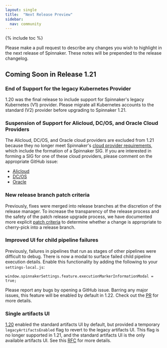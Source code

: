 ```yaml
---
layout: single
title:  "Next Release Preview"
sidebar:
  nav: community
---
```


{% include toc %}

Please make a pull request to describe any changes you wish to highlight
in the next release of Spinnaker. These notes will be prepended to the release
changelog.

## Coming Soon in Release 1.21

### End of Support for the legacy Kubernetes Provider

1.20 was the final release to include support for Spinnaker's legacy Kubernetes
(V1) provider. Please migrate all Kubernetes accounts to the standard (V2)
provider before upgrading to Spinnaker 1.21.

### Suspension of Support for Alicloud, DC/OS, and Oracle Cloud Providers

The Alicloud, DC/OS, and Oracle cloud providers are excluded from 1.21 because
they no longer meet Spinnaker's
[cloud provider requirements](https://github.com/spinnaker/governance/blob/master/cloud-provider-requirements.md),
which include the formation of a Spinnaker SIG. If you are interested in
forming a SIG for one of these cloud providers, please comment on the
appropriate GitHub issue:

* [Alicloud](https://github.com/spinnaker/governance/issues/122)
* [DC/OS](https://github.com/spinnaker/governance/issues/125)
* [Oracle](https://github.com/spinnaker/governance/issues/127)

### New release branch patch criteria

Previously, fixes were merged into release branches at the discretion of the
release manager. To increase the transparency of the release process and the
safety of the patch release upgrade process, we have documented more explicit
[patch criteria](https://www.spinnaker.io/community/contributing/releasing/#release-branch-patch-criteria)
to determine whether a change is appropriate to cherry-pick into a release
branch.

### Improved UI for child pipeline failures

Previously, failures in pipelines that run as stages of other pipelines were
difficult to debug. There is now a modal to surface failed child pipeline
execution details. Enable this functionality by adding the following to your
`settings-local.js`:

```
window.spinnakerSettings.feature.executionMarkerInformationModal = true;
```

Please report any bugs by opening a GitHub issue. Barring any major issues, this
feature will be enabled by default in 1.22. Check out the
[PR](https://github.com/spinnaker/deck/pull/8325) for more details.

### Single artifacts UI

[1.20](https://www.spinnaker.io/community/releases/versions/1-20-0-changelog#standard-artifacts-ui-enabled-by-default)
enabled the standard artifacts UI by default, but provided a temporary
`legacyArtifactsEnabled` flag to revert to the legacy artifacts UI. This flag
is no longer supported in 1.21, and the standard artifacts UI is the only
available artifacts UI. See this
[RFC](https://github.com/spinnaker/governance/blob/master/rfc/legacy_artifacts_ui_removal.md)
for more details.
